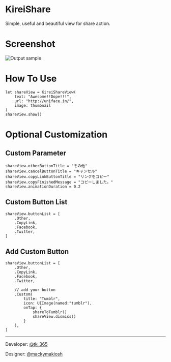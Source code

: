

# KireiShare
Simple, useful and beautiful view for share action.

# Screenshot
![Output sample](https://github.com/entotsu/KireiShare/blob/master/demo.gif?raw=true)


# How To Use
```
let shareView = KireiShareView(
    text: "Awesome!!Dope!!!",
    url: "http://uniface.in/",
    image: thumbnail
)
shareView.show()
```

# Optional Customization

## Custom Parameter
```
shareView.otherButtonTitle = "その他"
shareView.cancelButtonTitle = "キャンセル"
shareView.copyLinkButtonTitle = "リンクをコピー"
shareView.copyFinishedMessage = "コピーしました。"
shareView.animationDuration = 0.2
```

## Custom Button List
```
shareView.buttonList = [
    .Other,
    .CopyLink,
    .Facebook,
    .Twitter,
]
```

## Add Custom Button
```
shareView.buttonList = [
    .Other,
    .CopyLink,
    .Facebook,
    .Twitter,

    // add your button
    .Custom(
        title: "Tumblr",
        icon: UIImage(named:"tumblr"),
        onTap: {
            shareToTumblr()
            shareView.dismiss()
        }
    ),
]
```


-------------------------------------------------------------------------------------

Developer: [@tk_365](https://twitter.com/tk_365)

Designer: [@mackymakiosh](https://www.behance.net/mcky_mnml)
